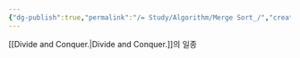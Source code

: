 ```yaml
---
{"dg-publish":true,"permalink":"/= Study/Algorithm/Merge Sort_/","created":"2023-12-04T23:04:06.000+09:00","updated":"2025-01-14T15:33:43.000+09:00"}
---
```


[[Divide and Conquer.\|Divide and Conquer.]]의 일종
